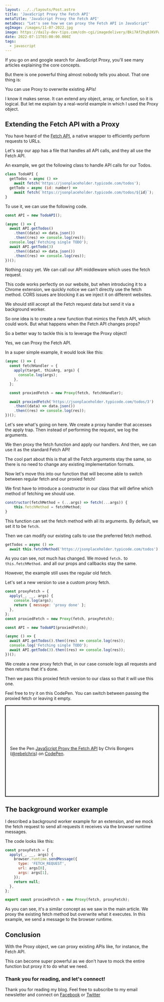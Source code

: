 ```yaml
---
layout: ../../layouts/Post.astro
title: 'JavaScript Proxy the Fetch API'
metaTitle: 'JavaScript Proxy the Fetch API'
metaDesc: "Let's see how we can proxy the Fetch API in JavaScript"
ogImage: /images/11-07-2022.jpg
image: https://daily-dev-tips.com/cdn-cgi/imagedelivery/Bki7Af2hq0JKVFw1XYYMQg/f86f933c-9854-4eea-ccd3-33f46bbebe00
date: 2022-07-11T03:00:00.000Z
tags:
  - javascript
---
```


If you go on and google search for JavaScript Proxy, you'll see many articles explaining the core concepts.

But there is one powerful thing almost nobody tells you about.
That one thing is:

You can use Proxy to overwrite existing APIs!

I know it makes sense. It can extend any object, array, or function, so it is logical. But let me explain by a real-world example in which I used the Proxy object.

## Extending the Fetch API with a Proxy

You have heard of the [Fetch API](https://daily-dev-tips.com/posts/fetch-api-in-vanilla-javascript/), a native wrapper to efficiently perform requests to URLs.

Let's say our app has a file that handles all API calls, and they all use the Fetch API.

An example, we got the following class to handle API calls for our Todos.

```js
class TodoAPI {
  getTodos = async () =>
    await fetch('https://jsonplaceholder.typicode.com/todos');
  getTodo = async (id: number) =>
    await fetch(`https://jsonplaceholder.typicode.com/todos/${id}`);
}
```

To use it, we can use the following code.

```js
const API = new TodoAPI();

(async () => {
  await API.getTodos()
    .then((data) => data.json())
    .then((res) => console.log(res));
  console.log('Fetching single TODO');
  await API.getTodo(3)
    .then((data) => data.json())
    .then((res) => console.log(res));
})();
```

Nothing crazy yet. We can call our API middleware which uses the fetch request.

This code works perfectly on our website, but when introducing it to a Chrome extension, we quickly notice we can't directly use the fetch method.
CORS issues are blocking it as we inject it on different websites.

We should still accept all the Fetch request data but send it via a background worker.

So one idea is to create a new function that mimics the Fetch API, which could work.
But what happens when the Fetch API changes props?

So a better way to tackle this is to leverage the Proxy object!

Yes, we can Proxy the Fetch API.

In a super simple example, it would look like this:

```js
(async () => {
  const fetchHandler = {
    apply(target, thisArg, args) {
      console.log(args);
    },
  };

  const proxiedFetch = new Proxy(fetch, fetchHandler);

  await proxiedFetch('https://jsonplaceholder.typicode.com/todos/3')
    .then((data) => data.json())
    .then((res) => console.log(res));
})();
```

Let's see what's going on here.
We create a proxy handler that accesses the apply trap.
Then instead of performing the request, we log the arguments.

We then proxy the fetch function and apply our handlers.
And then, we can use it as the standard Fetch API!

The cool part about this is that all the Fetch arguments stay the same, so there is no need to change any existing implementation formats.

Now let's move this into our function that will become able to switch between regular fetch and our proxied fetch!

We first have to introduce a constructor in our class that will define which method of fetching we should use.

```js
constructor(fetchMethod = (...args) => fetch(...args)) {
	this.fetchMethod = fetchMethod;
}
```

This function can set the fetch method with all its arguments. By default, we set it to be `fetch`.

Then we can modify our existing calls to use the preferred fetch method.

```js
getTodos = async () =>
  await this.fetchMethod('https://jsonplaceholder.typicode.com/todos');
```

As you can see, not much has changed. We moved `fetch.` to `this.fetchMethod.` and all our props and callbacks stay the same.

However, the example still uses the regular old fetch.

Let's set a new version to use a custom proxy fetch.

```js
const proxyFetch = {
  apply(_, __, args) {
    console.log(args);
    return { message: 'proxy done' };
  },
};
const proxiedFetch = new Proxy(fetch, proxyFetch);

const API = new TodoAPI(proxiedFetch);

(async () => {
  await API.getTodos().then((res) => console.log(res));
  console.log('Fetching single TODO');
  await API.getTodo(3).then((res) => console.log(res));
})();
```

We create a new proxy fetch that, in our case console logs all requests and then returns that it's done.

Then we pass this proxied fetch version to our class so that it will use this one.

Feel free to try it on this CodePen. You can switch between passing the proxied fetch or leaving it empty.

<p class="codepen" data-height="300" data-default-tab="js,result" data-slug-hash="ExEarjV" data-user="rebelchris" style="height: 300px; box-sizing: border-box; display: flex; align-items: center; justify-content: center; border: 2px solid; margin: 1em 0; padding: 1em;">
  <span>See the Pen <a href="https://codepen.io/rebelchris/pen/ExEarjV">
  JavaScript Proxy the Fetch API</a> by Chris Bongers (<a href="https://codepen.io/rebelchris">@rebelchris</a>)
  on <a href="https://codepen.io">CodePen</a>.</span>
</p>
<script async src="https://cpwebassets.codepen.io/assets/embed/ei.js"></script>

## The background worker example

I described a background worker example for an extension, and we mock the fetch request to send all requests it receives via the browser runtime messages.

The code looks like this:

```js
const proxyFetch = {
  apply(_, __, args) {
    browser.runtime.sendMessage({
      type: 'FETCH_REQUEST',
      url: args[0],
      args: args[1],
    });
    return null;
  },
};

export const proxiedFetch = new Proxy(fetch, proxyFetch);
```

As you can see, it's a similar concept as we saw in the main article.
We proxy the existing fetch method but overwrite what it executes.
In this example, we send a message to the browser runtime.

## Conclusion

With the Proxy object, we can proxy existing APIs like, for instance, the Fetch API.

This can become super powerful as we don't have to mock the entire function but proxy it to do what we need.

### Thank you for reading, and let's connect!

Thank you for reading my blog. Feel free to subscribe to my email newsletter and connect on [Facebook](https://www.facebook.com/DailyDevTipsBlog) or [Twitter](https://twitter.com/DailyDevTips1)
